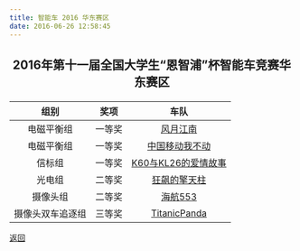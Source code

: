 ```yaml
---
title: 智能车 2016 华东赛区
date: 2016-06-26 12:58:45
---
```

## <p align="center">2016年第十一届全国大学生“恩智浦”杯智能车竞赛华东赛区</p>
|组别|奖项|车队|
|:---:|:---:|:---:|
|电磁平衡组|一等奖|[风月江南](风月江南/)|
|电磁平衡组|一等奖|[中国移动我不动](中国移动我不动/)|
|信标组|一等奖|[K60与KL26的爱情故事](K60与KL26的爱情故事/)|
|光电组|二等奖|[狂飙的擎天柱](狂飙的擎天柱/)|
|摄像头组|二等奖|[海航553](海航553/)|
|摄像头双车追逐组|三等奖|[TitanicPanda](TitanicPanda/)|


[返回](/bst/honor/)